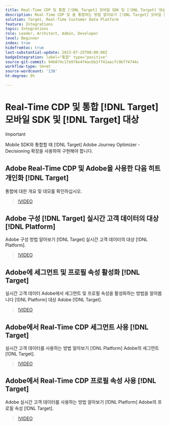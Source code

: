 ```yaml
---
title: Real-Time CDP 및 통합 [!DNL Target] 모바일 SDK 및 [!DNL Target] 대상
description: Real-Time CDP 및 을 통합하는 방법 알아보기 [!DNL Target] 모바일 SDK 및 [!DNL Target] 대상.
solution: Target, Real-Time Customer Data Platform
feature: Integrations
topic: Integrations
role: Leader, Architect, Admin, Developer
level: Beginner
index: true
hidefromtoc: true
last-substantial-update: 2023-07-25T00:00:00Z
badgeIntegration: label="통합" type="positive"
source-git-commit: 94b074c17e976e4f4acbb1ff41aacfc9bf74744c
workflow-type: tm+mt
source-wordcount: '138'
ht-degree: 0%

---
```



# Real-Time CDP 및 통합 [!DNL Target] 모바일 SDK 및 [!DNL Target] 대상

>[!IMPORTANT]
>
>Mobile SDK와 통합할 때 [!DNL Target] Adobe Journey Optimizer - Decisioning 확장을 사용하여 구현해야 합니다.

## Adobe Real-Time CDP 및 Adobe을 사용한 다음 히트 개인화 [!DNL Target]

통합에 대한 개요 및 데모를 확인하십시오.

>[!VIDEO](https://video.tv.adobe.com/v/340091?quality=12&learn=on)


## Adobe 구성 [!DNL Target] 실시간 고객 데이터의 대상 [!DNL Platform]

Adobe 구성 방법 알아보기 [!DNL Target] 실시간 고객 데이터의 대상 [!DNL Platform].

>[!VIDEO](https://video.tv.adobe.com/v/3418799/?learn=on)

## Adobe에 세그먼트 및 프로필 속성 활성화 [!DNL Target]

실시간 고객 데이터 Adobe에서 세그먼트 및 프로필 속성을 활성화하는 방법을 알아봅니다 [!DNL Platform] 대상 Adobe [!DNL Target].

>[!VIDEO](https://video.tv.adobe.com/v/3419036/?learn=on)

## Adobe에서 Real-Time CDP 세그먼트 사용 [!DNL Target]

실시간 고객 데이터를 사용하는 방법 알아보기 [!DNL Platform] Adobe의 세그먼트 [!DNL Target].

>[!VIDEO](https://video.tv.adobe.com/v/3419149/?learn=on)

## Adobe에서 Real-Time CDP 프로필 속성 사용 [!DNL Target]

Adobe 실시간 고객 데이터를 사용하는 방법 알아보기 [!DNL Platform] Adobe의 프로필 속성 [!DNL Target].

>[!VIDEO](https://video.tv.adobe.com/v/3419318/?learn=on)


